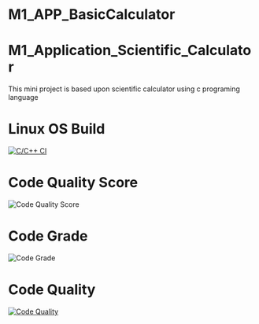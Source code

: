 # M1_APP_BasicCalculator
# M1_Application_Scientific_Calculator
This mini project is based upon scientific calculator using c programing language

# Linux OS Build
[![C/C++ CI](https://github.com/cedricxavi/M1_Application_Scientific_Calculator/actions/workflows/linux.yml/badge.svg)](https://github.com/cedricxavi/M1_Application_Scientific_Calculator/actions/workflows/linux.yml)

# Code Quality Score
![Code Quality Score](https://api.codiga.io/project/29814/score/svg)

# Code Grade
![Code Grade](https://api.codiga.io/project/29814/status/svg)

# Code Quality
[![Code Quality](https://app.codacy.com/project/badge/Grade/23635f1fa4184594a2995cb15649ab93)](https://www.codacy.com/gh/cedricxavi/M1_Application_Scientific_Calculator/dashboard?utm_source=github.com&amp;utm_medium=referral&amp;utm_content=cedricxavi/M1_Application_Scientific_Calculator&amp;utm_campaign=Badge_Grade)
